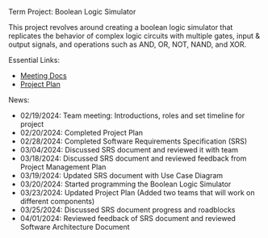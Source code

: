 Term Project: Boolean Logic Simulator

This project revolves around creating a boolean logic simulator that replicates the behavior of complex logic circuits with multiple gates, input & output signals, and operations such as AND, OR, NOT, NAND, and XOR.

Essential Links:
- [Meeting Docs](docs/meetingLogs)
- [Project Plan](docs/projectPlans)

News:
- 02/19/2024: Team meeting: Introductions, roles and set timeline for project
- 02/20/2024: Completed Project Plan
- 02/28/2024: Completed Software Requirements Specification (SRS)
- 03/04/2024: Discussed SRS document and reviewed it with team
- 03/18/2024: Discussed SRS document and reviewed feedback from Project Management Plan
- 03/19/2024: Updated SRS document with Use Case Diagram
- 03/20/2024: Started programming the Boolean Logic Simulator
- 03/23/2024: Updated Project Plan (Added two teams that will work on different components)
- 03/25/2024: Discussed SRS document progress and roadblocks
- 04/01/2024: Reviewed feedback of SRS document and reviewed Software Architecture Document
